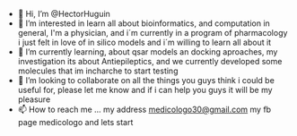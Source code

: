- 👋 Hi, I’m @HectorHuguin
- 👀 I’m interested in learn all about bioinformatics, and computation in general, I'm a physician, and i´m currently in a program of pharmacology i just felt in love of in silico models and i´m willing  to learn all about it
- 🌱 I’m currently learning, about qsar models an docking aproaches, my investigation its about Antiepileptics, and we currently developed some molecules that im incharche to start testing
- 💞️ I’m looking to collaborate on all the things you guys think i could be useful for, please let me know and if i can help you guys it will be my pleasure 
- 📫 How to reach me ... my address medicologo30@gmail.com my fb page medicologo and lets start

<!---
HectorHuguin/HectorHuguin is a ✨ special ✨ repository because its `README.md` (this file) appears on your GitHub profile.
You can click the Preview link to take a look at your changes.
--->
